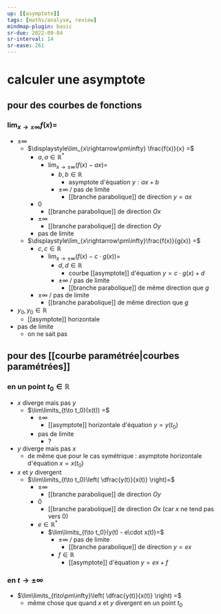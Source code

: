 ```yaml
---
up: [[asymptote]]
tags: [maths/analyse, review]
mindmap-plugin: basic
sr-due: 2022-09-04
sr-interval: 14
sr-ease: 261
---
```


# calculer une asymptote

## pour des courbes de fonctions

### $\displaystyle\lim_{x\rightarrow\pm\infty} f(x) =$
- $\pm\infty$
   - $\displaystyle\lim_{x\rightarrow\pm\infty} \frac{f(x)}{x} =$
      - $a, a\in\mathbb{R}^*$
         - $\displaystyle\lim_{x\rightarrow\pm\infty}(f(x) - ax) =$
            - $b, b\in\mathbb{R}$
               - asymptote d'équation $y:ax+b$
            - $\pm\infty$ / pas de limite
               - [[branche parabolique]] de direction $y=ax$
      - $0$
         - [[branche parabolique]] de direction $Ox$
      - $\pm\infty$
         - [[branche parabolique]] de direction $Oy$
      - pas de limite
   - $\displaystyle\lim_{x\rightarrow\pm\infty}\frac{f(x)}{g(x)} =$
      - $c, c\in\mathbb{R}$
         - $\displaystyle\lim_{x\rightarrow\pm\infty}(f(x) - c\cdot g(x)) =$
            - $d,d\in\mathbb{R}$
               - courbe [[asymptote]] d'équation $y=c\cdot g(x) + d$
            - $\pm\infty$ / pas de limite
               - [[branche parabolique]] de même direction que $g$
      - $\pm\infty$ / pas de limite
         - [[branche parabolique]] de même direction que $g$
- $y_0, y_0\in\mathbb{R}$
   - [[asymptote]] horizontale
- pas de limite
   - on ne sait pas

## pour des [[courbe paramétrée|courbes paramétrées]]

### en un point $t_0\in\mathbb{R}$
- $x$ diverge mais pas $y$
   - $\lim\limits_{t\to t_0}(x(t)) =$
      - $\pm\infty$
         - [[asymptote]] horizontale d'équation $y=y(t_0)$
      - pas de limite
         - ?
- $y$ diverge mais pas $x$
   - de même que pour le cas symétrique : asymptote horizontale d'équation $x=x(t_0)$
- $x$ et $y$ divergent
   - $\lim\limits_{t\to t_0}\left( \dfrac{y(t)}{x(t)} \right)=$
      - $\pm\infty$
         - [[branche parabolique]] de direction $Oy$
      - $0$
         - [[branche parabolique]] de direction $Ox$ (car $x$ ne tend pas vers $0$)
      - $e\in\mathbb{R}^*$
         - $\lim\limits_{t\to t_0}(y(t) - e\cdot x(t))=$
            - $\pm\infty$ / pas de limite
               - [[branche parabolique]] de direction $y=ex$
            - $f\in\mathbb{R}$
               - [[asymptote]] d'équation $y=ex + f$

### en $t\to\pm\infty$
- $\lim\limits_{t\to\pm\infty}\left( \dfrac{y(t)}{x(t)} \right) =$
   - même chose que quand $x$ et $y$ divergent en un point $t_0$